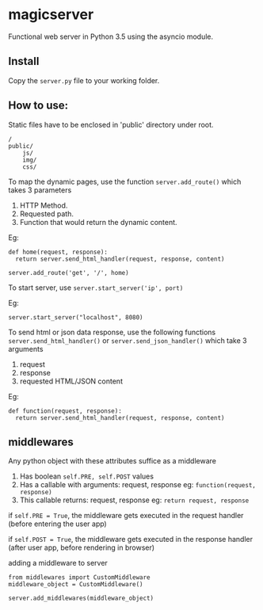 # magicserver

Functional web server in Python 3.5 using the asyncio module.

## Install

Copy the `server.py` file to your working folder.

## How to use:

Static files have to be enclosed in 'public' directory under root.

```
/
public/
    js/
    img/
    css/
```

To map the dynamic pages, use the function `server.add_route()` which takes 3 parameters

1. HTTP Method.
2. Requested path.
3. Function that would return the dynamic content.

Eg: 

```
def home(request, response):
  return server.send_html_handler(request, response, content)
  
server.add_route('get', '/', home)
```

To start server, use `server.start_server('ip', port)`

Eg:

  `server.start_server("localhost", 8080)`

To send html or json data response, use the following functions `server.send_html_handler()` or `server.send_json_handler()` which take 3 arguments

1. request
2. response
3. requested HTML/JSON content

Eg:
```
def function(request, response):
  return server.send_html_handler(request, response, content)
```
## middlewares

Any python object with these attributes suffice as a middleware
1. Has boolean ```self.PRE, self.POST``` values
2. Has a callable with arguments: request, response eg: ```function(request, response)```
3. This callable returns: request, response eg: ```return request, response```

if ```self.PRE = True```, the middleware gets executed in the request handler (before entering the user app)

if ```self.POST = True```, the middleware gets executed in the response handler (after user app, before rendering in browser)


adding a  middleware to server
```
from middlewares import CustomMiddleware
middleware_object = CustomMiddleware()

server.add_middlewares(middleware_object)
```
